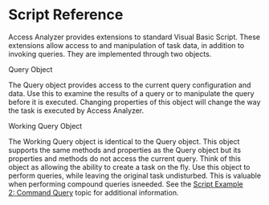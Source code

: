 # Script Reference

Access Analyzer provides extensions to standard Visual Basic Script. These extensions allow access to and manipulation of task data, in addition to invoking queries. They are implemented through two objects.

Query Object

The Query object provides access to the current query configuration and data. Use this to examine the results of a query or to manipulate the query before it is executed. Changing properties of this object will change the way the task is executed by Access Analyzer.

Working Query Object

The Working Query object is identical to the Query object. This object supports the same methods and properties as the Query object but its properties and methods do not access the current query. Think of this object as allowing the ability to create a task on the fly. Use this object to perform queries, while leaving the original task undisturbed. This is valuable when performing compound queries isneeded. See the [Script Example 2: Command Query](example2.md) topic for additional information.
